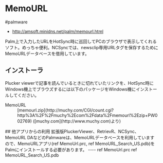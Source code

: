 # MemoURL
#palmware
* http://amsoft.minidns.net/palm/memourl.html

Palm上で入力したURLをHotSync時に巡回してPCのブラウザで表示してくれるソフト。めっちゃ便利。NCSyncでは、newsclip専用URLタグを保存するためにMemoURLデータベースを借用しています。
## インストーラ
Plucker viewerで記事を読んでいるときに切れていたリンクを、HotSync時にWindows機上でブラウズするには以下のパッケージをWindows機にインストールしてください。
<dl>
  <dt>MemoURL</dt><dd>[memourl.zip](http://muchy.com/CGI/count.cgi?http%3A%2F%2Fmuchy%2Ecom%2Fdata%2Fmemourl%2Ezip+PW002769) ([muchy.com](http://www.muchy.com)より)
</dd>
</dl>
## 他アプリからの利用
拡張版PluckerViewer、RetrievR、NCSync、MemoURL DAなどのPalmwareは、MemoURLデータベースを利用していますので、MemoURLアプリ(ref MemoUrl.prc, ref MemoURL_Search_US.pdb)をPalmにインストールする必要があります。
----
ref MemoUrl.prc
ref MemoURL_Search_US.pdb




